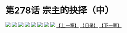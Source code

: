 # 第278话 宗主的抉择（中）
![](https://mhpic.xiaomingtaiji.net/comic/D/斗破苍穹拆分版/278话/1.jpg-zymk.middle.webp)
![](https://mhpic.xiaomingtaiji.net/comic/D/斗破苍穹拆分版/278话/2.jpg-zymk.middle.webp)
![](https://mhpic.xiaomingtaiji.net/comic/D/斗破苍穹拆分版/278话/3.jpg-zymk.middle.webp)
![](https://mhpic.xiaomingtaiji.net/comic/D/斗破苍穹拆分版/278话/4.jpg-zymk.middle.webp)
![](https://mhpic.xiaomingtaiji.net/comic/D/斗破苍穹拆分版/278话/5.jpg-zymk.middle.webp)
![](https://mhpic.xiaomingtaiji.net/comic/D/斗破苍穹拆分版/278话/6.jpg-zymk.middle.webp)
![](https://mhpic.xiaomingtaiji.net/comic/D/斗破苍穹拆分版/278话/7.jpg-zymk.middle.webp)
![](https://mhpic.xiaomingtaiji.net/comic/D/斗破苍穹拆分版/278话/8.jpg-zymk.middle.webp)
[【上一章】](./277.md)
[【目录】](./READMD.md)
[【下一章】](./279.md)
